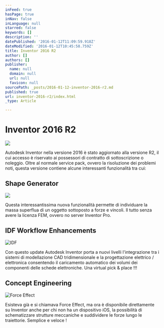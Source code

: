```yaml
---
inFeed: true
hasPage: true
inNav: false
inLanguage: null
starred: false
keywords: []
description: ''
datePublished: '2016-01-12T11:09:59.918Z'
dateModified: '2016-01-12T10:45:58.759Z'
title: Inventor 2016 R2
author: []
authors: []
publisher:
  name: null
  domain: null
  url: null
  favicon: null
sourcePath: _posts/2016-01-12-inventor-2016-r2.md
published: true
url: inventor-2016-r2/index.html
_type: Article

---
```

# Inventor 2016 R2
![](https://the-grid-user-content.s3-us-west-2.amazonaws.com/cef583ee-a122-4b2e-b110-6abf35fcd3b8.png)

Autodesk Inventor nella versione 2016 è stato aggiornato alla versione R2, il cui accesso è riservato ai possessori di contratto di sottoscrizione o noleggio. Oltre al normale service pack, ovvero la risoluzione dei problemi noti, questa versione contiene alcune interessanti funzionalità tra cui:

## Shape Generator
![](https://the-grid-user-content.s3-us-west-2.amazonaws.com/86390269-739d-48bb-ac38-a06fa518040e.png)

Questa interessantissima nuova funzionalità permette di individuare la massa superflua di un oggetto sottoposto a forze e vincoli. Il tutto senza avere la licenza FEM, ovvero no server Inventor Pro.

## IDF Workflow Enhancements
![IDF](https://the-grid-user-content.s3-us-west-2.amazonaws.com/eb0a3d1d-b5df-4003-9626-a63acbd4eaad.png)

Con questo update Autodesk Inventor porta a nuovi livelli l'integrazione tra i sistemi di modellazione CAD tridimensionale e la progettazione elettrico / elettronica consentendo il caricamento automatico dei volumi dei componenti delle schede elettroniche. Una virtual pick & place !!!

## Concept Engineering
![Force Effect](https://the-grid-user-content.s3-us-west-2.amazonaws.com/fb381a7d-f11f-42fe-aaff-0383e792dc0f.png)

Esisteva già e si chiamava Force Effect, ma ora è disponibile direttamente su Inventor anche per chi non ha un dispositivo iOS, la possibilità di schematizzare strutture meccaniche e suddividere le forze lungo le traiettorie. Semplice e veloce !